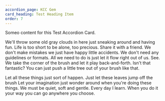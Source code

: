 ```yaml
---
accordion_page: KCC Gem
card_heading: Test Heading Item
order: 7
---
```


Someo content for this Test Accordion Card.

We'll throw some old gray clouds in here just sneaking around and having fun. Life is too short to be alone, too precious. Share it with a friend. We don't make mistakes we just have happy little accidents. We don't need any guidelines or formats. All we need to do is just let it flow right out of us. See. We take the corner of the brush and let it play back-and-forth. Isn't that fantastic? You can just push a little tree out of your brush like that.

Let all these things just sort of happen. Just let these leaves jump off the brush Let your imagination just wonder around when you're doing these things. We must be quiet, soft and gentle. Every day I learn. When you do it your way you can go anywhere you choose.
